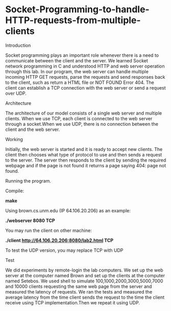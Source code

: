 # Socket-Programming-to-handle-HTTP-requests-from-multiple-clients
Introduction

Socket programming plays an important role whenever there is a need to communicate between the client and the server. We learned Socket network programming in C and understood HTTP and web server operation through this lab. In our program, the web server can handle multiple incoming HTTP GET requests, parse the requests and send responses back to the client, such as return a HTML file or NOT FOUND Error 404. The client can establish a TCP connection with the web server or send a request over UDP.

Architecture

The architecture of our model consists of a single web server and multiple clients. When we use TCP, each client is connected to the web server through a socket.When we use UDP, there is no connection between the client and the web server.

Working

Initially, the web server is started and it is ready to accept new clients. The client then chooses what type of protocol to use and then sends a request to the server. The server then responds to the client by sending the required webpage and if the page is not found it returns a page saying 404: page not found.

Running the program.

Compile: 

**make**

Using brown.cs.unm.edu (IP 64.106.20.206) as an example:

**./webserver 8080 TCP**

You may run the client on other machine:

**./client http://64.106.20.206:8080/lab2.html TCP**

To test the UDP version, you may replace TCP with UDP

Test

We did experiments by remote-login the lab computers. We set up the web server at the computer named Brown and set up the clients at the computer named Setebos. We used shell to simulate 100,1000,2000,3000,5000,7000 and 10000 clients requesting the same web page from the server and measured the latency of requests. We ran the tests and measured the average latency from the time client sends the request to the time the client receive using TCP implementation.Then we repeat it using UDP.

